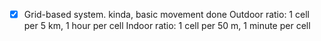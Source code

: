 - [x] Grid-based system.
	kinda, basic movement done
Outdoor ratio: 1 cell per 5 km, 1 hour per cell
Indoor ratio: 1 cell per 50 m, 1 minute per cell